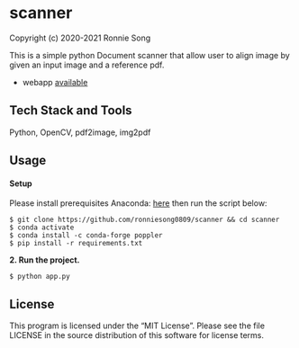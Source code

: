 # scanner
Copyright (c) 2020-2021 Ronnie Song

This is a simple python Document scanner that allow user to align image by given an input image and a reference pdf.
- webapp [available](https://github.com/ronniesong0809/scanner-webapp)

## Tech Stack and Tools
Python, OpenCV, pdf2image, img2pdf

## Usage
#### Setup
Please install prerequisites Anaconda: [here](https://www.anaconda.com/distribution/) then run the script below:
```shell
$ git clone https://github.com/ronniesong0809/scanner && cd scanner
$ conda activate
$ conda install -c conda-forge poppler
$ pip install -r requirements.txt
```

**2. Run the project.**

```shell
$ python app.py
```

## License
This program is licensed under the “MIT License”. Please see the file LICENSE in the source distribution of this software for license terms.

